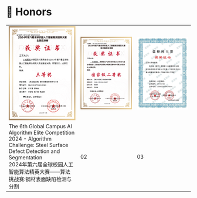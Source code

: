 # 🥇 Honors
<div>
<table style="border-collapse: collapse; border: none;">
  <tr>
    <td width="300" style="border: none;">
    <div class="col-sm-5 col-md-4 col-lg-4 col-xl-4 m-auto"><img class="img-pub shadow-pub" src="images/cert01.png" width="400"></div>
    </td>
    <td width="300" style="border: none;">
    <div class="col-sm-5 col-md-4 col-lg-4 col-xl-4 m-auto"><img class="img-pub shadow-pub" src="images/cert02.png" width="400"></div>
    </td>
    <td width="300" style="border: none;">
    <div class="col-sm-5 col-md-4 col-lg-4 col-xl-4 m-auto"><img class="img-pub shadow-pub" src="images/cert03.png" width="400"></div>
    </td>
  </tr>  
  <tr>
    <td width="300" style="border: none;">
      The 6th Global Campus AI Algorithm Elite Competition 2024 - Algorithm Challenge: Steel Surface Defect Detection and Segmentation <br>
      2024年第六届全球校园人工智能算法精英大赛——算法挑战赛:钢材表面缺陷检测与分割
    </td>
    <td width="300" style="border: none;">
      02
    </td>
    <td width="300" style="border: none;">
      03
    </td>
  </tr>
  
</table>
</div>
